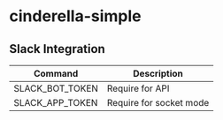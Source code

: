 # cinderella-simple

## Slack Integration

| Command | Description |
| --- | --- |
| SLACK_BOT_TOKEN | Require for API |
| SLACK_APP_TOKEN | Require for socket mode |


